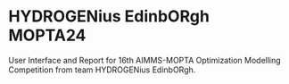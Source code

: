# HYDROGENius EdinbORgh MOPTA24
User Interface and Report for 16th AIMMS-MOPTA Optimization Modelling Competition from team HYDROGENius EdinbORgh.
